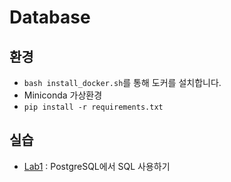 # Database

## 환경

- `bash install_docker.sh`를 통해 도커를 설치합니다.
- Miniconda 가상환경
- `pip install -r requirements.txt`

## 실습

- [Lab1](Lab1/README.md) : PostgreSQL에서 SQL 사용하기